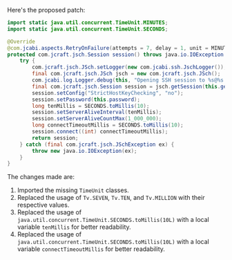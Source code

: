 Here's the proposed patch:

```java
import static java.util.concurrent.TimeUnit.MINUTES;
import static java.util.concurrent.TimeUnit.SECONDS;

@Override
@com.jcabi.aspects.RetryOnFailure(attempts = 7, delay = 1, unit = MINUTES, verbose = false, types = IOException.class)
protected com.jcraft.jsch.Session session() throws java.io.IOException {
    try {
        com.jcraft.jsch.JSch.setLogger(new com.jcabi.ssh.JschLogger());
        final com.jcraft.jsch.JSch jsch = new com.jcraft.jsch.JSch();
        com.jcabi.log.Logger.debug(this, "Opening SSH session to %s@%s:%s (auth with password)...", this.getLogin(), this.getAddr(), this.getPort());
        final com.jcraft.jsch.Session session = jsch.getSession(this.getLogin(), this.getAddr(), this.getPort());
        session.setConfig("StrictHostKeyChecking", "no");
        session.setPassword(this.password);
        long tenMillis = SECONDS.toMillis(10);
        session.setServerAliveInterval(tenMillis);
        session.setServerAliveCountMax(1_000_000);
        long connectTimeoutMillis = SECONDS.toMillis(10);
        session.connect((int) connectTimeoutMillis);
        return session;
    } catch (final com.jcraft.jsch.JSchException ex) {
        throw new java.io.IOException(ex);
    }
}
```

The changes made are:

1. Imported the missing `TimeUnit` classes.
2. Replaced the usage of `Tv.SEVEN`, `Tv.TEN`, and `Tv.MILLION` with their respective values.
3. Replaced the usage of `java.util.concurrent.TimeUnit.SECONDS.toMillis(10L)` with a local variable `tenMillis` for better readability.
4. Replaced the usage of `java.util.concurrent.TimeUnit.SECONDS.toMillis(10L)` with a local variable `connectTimeoutMillis` for better readability.